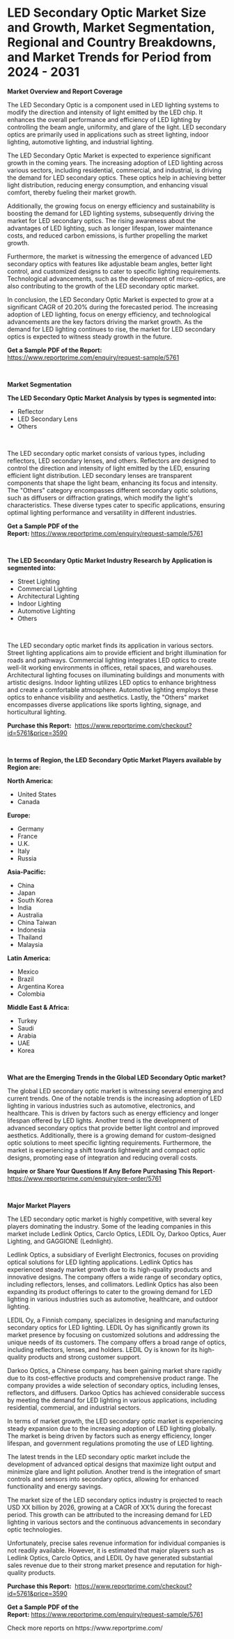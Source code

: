 <p><h1>LED Secondary Optic Market Size and Growth, Market Segmentation, Regional and Country Breakdowns, and Market Trends for Period from 2024 -  2031</h1></p><p><strong>Market Overview and Report Coverage</strong></p>
<p><p>The LED Secondary Optic is a component used in LED lighting systems to modify the direction and intensity of light emitted by the LED chip. It enhances the overall performance and efficiency of LED lighting by controlling the beam angle, uniformity, and glare of the light. LED secondary optics are primarily used in applications such as street lighting, indoor lighting, automotive lighting, and industrial lighting.</p><p>The LED Secondary Optic Market is expected to experience significant growth in the coming years. The increasing adoption of LED lighting across various sectors, including residential, commercial, and industrial, is driving the demand for LED secondary optics. These optics help in achieving better light distribution, reducing energy consumption, and enhancing visual comfort, thereby fueling their market growth.</p><p>Additionally, the growing focus on energy efficiency and sustainability is boosting the demand for LED lighting systems, subsequently driving the market for LED secondary optics. The rising awareness about the advantages of LED lighting, such as longer lifespan, lower maintenance costs, and reduced carbon emissions, is further propelling the market growth.</p><p>Furthermore, the market is witnessing the emergence of advanced LED secondary optics with features like adjustable beam angles, better light control, and customized designs to cater to specific lighting requirements. Technological advancements, such as the development of micro-optics, are also contributing to the growth of the LED secondary optic market.</p><p>In conclusion, the LED Secondary Optic Market is expected to grow at a significant CAGR of 20.20% during the forecasted period. The increasing adoption of LED lighting, focus on energy efficiency, and technological advancements are the key factors driving the market growth. As the demand for LED lighting continues to rise, the market for LED secondary optics is expected to witness steady growth in the future.</p></p>
<p><strong>Get a Sample PDF of the Report:</strong> <a href="https://www.reportprime.com/enquiry/request-sample/5761">https://www.reportprime.com/enquiry/request-sample/5761</a></p>
<p>&nbsp;</p>
<p><strong>Market Segmentation</strong></p>
<p><strong>The LED Secondary Optic Market Analysis by types is segmented into:</strong></p>
<p><ul><li>Reflector</li><li>LED Secondary Lens</li><li>Others</li></ul></p>
<p>&nbsp;</p>
<p><p>The LED secondary optic market consists of various types, including reflectors, LED secondary lenses, and others. Reflectors are designed to control the direction and intensity of light emitted by the LED, ensuring efficient light distribution. LED secondary lenses are transparent components that shape the light beam, enhancing its focus and intensity. The "Others" category encompasses different secondary optic solutions, such as diffusers or diffraction gratings, which modify the light's characteristics. These diverse types cater to specific applications, ensuring optimal lighting performance and versatility in different industries.</p></p>
<p><strong>Get a Sample PDF of the Report:</strong>&nbsp;<a href="https://www.reportprime.com/enquiry/request-sample/5761">https://www.reportprime.com/enquiry/request-sample/5761</a></p>
<p>&nbsp;</p>
<p><strong>The LED Secondary Optic Market Industry Research by Application is segmented into:</strong></p>
<p><ul><li>Street Lighting</li><li>Commercial Lighting</li><li>Architectural Lighting</li><li>Indoor Lighting</li><li>Automotive Lighting</li><li>Others</li></ul></p>
<p>&nbsp;</p>
<p><p>The LED secondary optic market finds its application in various sectors. Street lighting applications aim to provide efficient and bright illumination for roads and pathways. Commercial lighting integrates LED optics to create well-lit working environments in offices, retail spaces, and warehouses. Architectural lighting focuses on illuminating buildings and monuments with artistic designs. Indoor lighting utilizes LED optics to enhance brightness and create a comfortable atmosphere. Automotive lighting employs these optics to enhance visibility and aesthetics. Lastly, the "Others" market encompasses diverse applications like sports lighting, signage, and horticultural lighting.</p></p>
<p><strong>Purchase this Report:</strong>&nbsp; <a href="https://www.reportprime.com/checkout?id=5761&price=3590">https://www.reportprime.com/checkout?id=5761&price=3590</a></p>
<p>&nbsp;</p>
<p><strong>In terms of Region, the LED Secondary Optic Market Players available by Region are:</strong></p>
<p>
    <p> <strong> North America: </strong>
        <ul>
            <li>United States</li>
            <li>Canada</li>
        </ul>
        </p> 
    <p> <strong> Europe: </strong>
        <ul>
            <li>Germany</li>
            <li>France</li>
            <li>U.K.</li>
            <li>Italy</li>
            <li>Russia</li>
        </ul>
        </p> 
    <p> <strong> Asia-Pacific: </strong>
        <ul>
            <li>China</li>
            <li>Japan</li>
            <li>South Korea</li>
            <li>India</li>
            <li>Australia</li>
            <li>China Taiwan</li>
            <li>Indonesia</li>
            <li>Thailand</li>
            <li>Malaysia</li>
        </ul>
        </p> 
    <p> <strong> Latin America: </strong>
        <ul>
            <li>Mexico</li>
            <li>Brazil</li>
            <li>Argentina Korea</li>
            <li>Colombia</li>
        </ul>
        </p> 
    <p> <strong> Middle East & Africa: </strong>
        <ul>
            <li>Turkey</li>
            <li>Saudi</li>
            <li>Arabia</li>
            <li>UAE</li>
            <li>Korea</li>
        </ul>
    </p>
    </p>
<p>&nbsp;</p>
<p><strong>What are the Emerging Trends in the Global LED Secondary Optic market?</strong></p>
<p><p>The global LED secondary optic market is witnessing several emerging and current trends. One of the notable trends is the increasing adoption of LED lighting in various industries such as automotive, electronics, and healthcare. This is driven by factors such as energy efficiency and longer lifespan offered by LED lights. Another trend is the development of advanced secondary optics that provide better light control and improved aesthetics. Additionally, there is a growing demand for custom-designed optic solutions to meet specific lighting requirements. Furthermore, the market is experiencing a shift towards lightweight and compact optic designs, promoting ease of integration and reducing overall costs.</p></p>
<p><strong>Inquire or Share Your Questions If Any Before Purchasing This Report</strong>- <a href="https://www.reportprime.com/enquiry/pre-order/5761">https://www.reportprime.com/enquiry/pre-order/5761</a></p>
<p>&nbsp;</p>
<p><strong>Major Market Players</strong></p>
<p><p>The LED secondary optic market is highly competitive, with several key players dominating the industry. Some of the leading companies in this market include Ledlink Optics, Carclo Optics, LEDIL Oy, Darkoo Optics, Auer Lighting, and GAGGIONE (Lednlight).</p><p>Ledlink Optics, a subsidiary of Everlight Electronics, focuses on providing optical solutions for LED lighting applications. Ledlink Optics has experienced steady market growth due to its high-quality products and innovative designs. The company offers a wide range of secondary optics, including reflectors, lenses, and collimators. Ledlink Optics has also been expanding its product offerings to cater to the growing demand for LED lighting in various industries such as automotive, healthcare, and outdoor lighting.</p><p>LEDIL Oy, a Finnish company, specializes in designing and manufacturing secondary optics for LED lighting. LEDIL Oy has significantly grown its market presence by focusing on customized solutions and addressing the unique needs of its customers. The company offers a broad range of optics, including reflectors, lenses, and holders. LEDIL Oy is known for its high-quality products and strong customer support.</p><p>Darkoo Optics, a Chinese company, has been gaining market share rapidly due to its cost-effective products and comprehensive product range. The company provides a wide selection of secondary optics, including lenses, reflectors, and diffusers. Darkoo Optics has achieved considerable success by meeting the demand for LED lighting in various applications, including residential, commercial, and industrial sectors.</p><p>In terms of market growth, the LED secondary optic market is experiencing steady expansion due to the increasing adoption of LED lighting globally. The market is being driven by factors such as energy efficiency, longer lifespan, and government regulations promoting the use of LED lighting.</p><p>The latest trends in the LED secondary optic market include the development of advanced optical designs that maximize light output and minimize glare and light pollution. Another trend is the integration of smart controls and sensors into secondary optics, allowing for enhanced functionality and energy savings.</p><p>The market size of the LED secondary optics industry is projected to reach USD XX billion by 2026, growing at a CAGR of XX% during the forecast period. This growth can be attributed to the increasing demand for LED lighting in various sectors and the continuous advancements in secondary optic technologies.</p><p>Unfortunately, precise sales revenue information for individual companies is not readily available. However, it is estimated that major players such as Ledlink Optics, Carclo Optics, and LEDIL Oy have generated substantial sales revenue due to their strong market presence and reputation for high-quality products.</p></p>
<p><strong>Purchase this Report:</strong>&nbsp;&nbsp;<a href="https://www.reportprime.com/checkout?id=5761&price=3590">https://www.reportprime.com/checkout?id=5761&price=3590</a></p>
<p></p>
<p><strong>Get a Sample PDF of the Report:</strong>&nbsp;<a href="https://www.reportprime.com/enquiry/request-sample/5761">https://www.reportprime.com/enquiry/request-sample/5761</a></p>
<p>Check more reports on https://www.reportprime.com/</p>